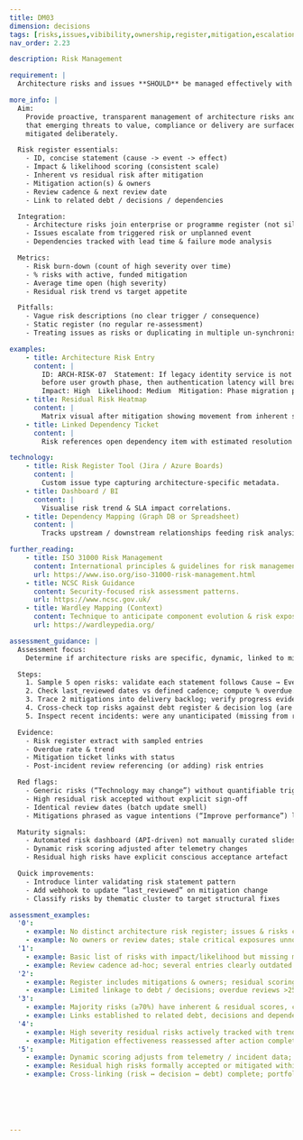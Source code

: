 ```yaml
---
title: DM03
dimension: decisions
tags: [risks,issues,vibibility,ownership,register,mitigation,escalation,governance,tracking,assurance]
nav_order: 2.23

description: Risk Management

requirement: |
  Architecture risks and issues **SHOULD** be managed effectively with the appropriate level of visibility and ownership.

more_info: |
  Aim:
    Provide proactive, transparent management of architecture risks and issues so
    that emerging threats to value, compliance or delivery are surfaced early and
    mitigated deliberately.

  Risk register essentials:
    - ID, concise statement (cause -> event -> effect)
    - Impact & likelihood scoring (consistent scale)
    - Inherent vs residual risk after mitigation
    - Mitigation action(s) & owners
    - Review cadence & next review date
    - Link to related debt / decisions / dependencies

  Integration:
    - Architecture risks join enterprise or programme register (not siloed)
    - Issues escalate from triggered risk or unplanned event
    - Dependencies tracked with lead time & failure mode analysis

  Metrics:
    - Risk burn-down (count of high severity over time)
    - % risks with active, funded mitigation
    - Average time open (high severity)
    - Residual risk trend vs target appetite

  Pitfalls:
    - Vague risk descriptions (no clear trigger / consequence)
    - Static register (no regular re-assessment)
    - Treating issues as risks or duplicating in multiple un-synchronised logs

examples: 
    - title: Architecture Risk Entry
      content: |
        ID: ARCH-RISK-07  Statement: If legacy identity service is not replaced
        before user growth phase, then authentication latency will breach SLA.
        Impact: High  Likelihood: Medium  Mitigation: Phase migration plan.
    - title: Residual Risk Heatmap
      content: |
        Matrix visual after mitigation showing movement from inherent scoring.
    - title: Linked Dependency Ticket
      content: |
        Risk references open dependency item with estimated resolution date.

technology:
    - title: Risk Register Tool (Jira / Azure Boards)
      content: |
        Custom issue type capturing architecture-specific metadata.
    - title: Dashboard / BI
      content: |
        Visualise risk trend & SLA impact correlations.
    - title: Dependency Mapping (Graph DB or Spreadsheet)
      content: |
        Tracks upstream / downstream relationships feeding risk analysis.

further_reading:
    - title: ISO 31000 Risk Management
      content: International principles & guidelines for risk management.
      url: https://www.iso.org/iso-31000-risk-management.html
    - title: NCSC Risk Guidance
      content: Security-focused risk assessment patterns.
      url: https://www.ncsc.gov.uk/
    - title: Wardley Mapping (Context)
      content: Technique to anticipate component evolution & risk exposure.
      url: https://wardleypedia.org/

assessment_guidance: |
  Assessment focus:
    Determine if architecture risks are specific, dynamic, linked to mitigations & decisions, and proportionally addressed.

  Steps:
    1. Sample 5 open risks: validate each statement follows Cause → Event → Impact clarity and has both inherent and residual scoring.
    2. Check last_reviewed dates vs defined cadence; compute % overdue.
    3. Trace 2 mitigations into delivery backlog; verify progress evidence & effectiveness reassessment.
    4. Cross-check top risks against debt register & decision log (are relationships captured?).
    5. Inspect recent incidents: were any unanticipated (missing from register) → indicates detection gap.

  Evidence:
    - Risk register extract with sampled entries
    - Overdue rate & trend
    - Mitigation ticket links with status
    - Post-incident review referencing (or adding) risk entries

  Red flags:
    - Generic risks (“Technology may change”) without quantifiable trigger
    - High residual risk accepted without explicit sign-off
    - Identical review dates (batch update smell)
    - Mitigations phrased as vague intentions (“Improve performance”) lacking actions

  Maturity signals:
    - Automated risk dashboard (API-driven) not manually curated slides
    - Dynamic risk scoring adjusted after telemetry changes
    - Residual high risks have explicit conscious acceptance artefact

  Quick improvements:
    - Introduce linter validating risk statement pattern
    - Add webhook to update “last_reviewed” on mitigation change
    - Classify risks by thematic cluster to target structural fixes

assessment_examples:
  '0':
    - example: No distinct architecture risk register; issues & risks conflated; vague entries ("technology may fail").
    - example: No owners or review dates; stale critical exposures unnoticed.
  '1':
    - example: Basic list of risks with impact/likelihood but missing mitigation detail & residual scoring.
    - example: Review cadence ad‑hoc; several entries clearly outdated.
  '2':
    - example: Register includes mitigations & owners; residual scoring inconsistent or absent for many.
    - example: Limited linkage to debt / decisions; overdue reviews >25%.
  '3':
    - example: Majority risks (≥70%) have inherent & residual scores, clear mitigation actions and next review dates.
    - example: Links established to related debt, decisions and dependencies; overdue <20%.
  '4':
    - example: High severity residual risks actively tracked with trend metrics; overdue reviews <10%.
    - example: Mitigation effectiveness reassessed after action completion; dashboard automated.
  '5':
    - example: Dynamic scoring adjusts from telemetry / incident data; predictive indicators feed register.
    - example: Residual high risks formally accepted or mitigated within defined SLA; overdue <5%.
    - example: Cross-linking (risk ↔ decision ↔ debt) complete; portfolio heatmaps drive strategic remediation.






---
```

